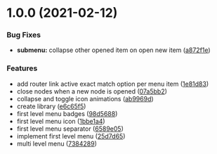 # 1.0.0 (2021-02-12)


### Bug Fixes

* **submenu:** collapse other opened item on open new item ([a872f1e](https://github.com/mledour/angular-sidebar-menu/commit/a872f1edbdf442afb71b9b0087d5a57143fa50d9))


### Features

* add router link active exact match option per menu item ([1e81d83](https://github.com/mledour/angular-sidebar-menu/commit/1e81d83476e56a878ddc5c48f448e6cfcd025d10))
* close nodes when a new node is opened ([07a5bb2](https://github.com/mledour/angular-sidebar-menu/commit/07a5bb2408a560d055363381cbf02a6c47d64ede))
* collapse and toggle icon animations ([ab9969d](https://github.com/mledour/angular-sidebar-menu/commit/ab9969d0eac181c199e2f90eccabe0a4d69dc99d))
* create library ([e6c65f5](https://github.com/mledour/angular-sidebar-menu/commit/e6c65f58cf0042255a6067b4db462abb26dc23cf))
* first level menu badges ([98d5688](https://github.com/mledour/angular-sidebar-menu/commit/98d5688d649cc24d32f59f3ed37577d99d38ad06))
* first level menu icon ([1bbe1a4](https://github.com/mledour/angular-sidebar-menu/commit/1bbe1a46d06849fc5c104f0cac82a66e1db5d134))
* first level menu separator ([6589e05](https://github.com/mledour/angular-sidebar-menu/commit/6589e051cd546eb6be5d4d725d310115dbf3f143))
* implement first level menu ([25d7d65](https://github.com/mledour/angular-sidebar-menu/commit/25d7d65613a4a432a52de5c260fd685ff9c28e92))
* multi level menu ([7384289](https://github.com/mledour/angular-sidebar-menu/commit/73842897bed01eb03502f1ee9d2c0bd71f46a16b))
